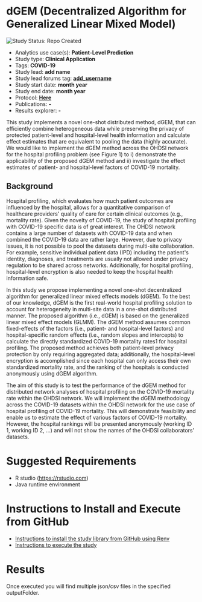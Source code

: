 dGEM (Decentralized Algorithm for Generalized Linear Mixed Model)
=============

<img src="https://img.shields.io/badge/Study%20Status-Repo%20Created-lightgray.svg" alt="Study Status: Repo Created">

- Analytics use case(s): **Patient-Level Prediction**
- Study type: **Clinical Application**
- Tags: **COVID-19**
- Study lead: **add name**
- Study lead forums tag: **[add_username](https://forums.ohdsi.org/u/add_username)**
- Study start date: **month year**
- Study end date: **month year**
- Protocol: **[Here](https://github.com/ohdsi-studies/dGEMcovid/blob/master/extras/dGEM_Decentralized_Algorithm_for_Generalized_Linear_Mixed_Model_v0.3.docx)**
- Publications: **-**
- Results explorer: **-**

This study implements a novel one-shot distributed method, dGEM, that can efficiently combine heterogeneous data while preserving the privacy of protected patient-level and hospital-level health information and calculate effect estimates that are equivalent to pooling the data (highly accurate).  We would like to implement the dGEM method across the OHDSI network for the hospital profiling problem (see Figure 1) to i) demonstrate the applicability of the proposed dGEM method and ii) investigate the effect estimates of patient- and hospital-level factors of COVID-19 mortality. 

## Background
Hospital profiling, which evaluates how much patient outcomes are influenced by the hospital, allows for a quantitative comparison of healthcare providers' quality of care for certain clinical outcomes (e.g., mortality rate). Given the novelty of COVID-19, the study of hospital profiling with COVID-19 specific data is of great interest. The OHDSI network contains a large number of datasets with COVID-19 data and when combined the COVID-19 data are rather large. However, due to privacy issues, it is not possible to pool the datasets during multi-site collaboration. For example, sensitive individual patient data (IPD) including the patient's identity, diagnoses, and treatments are usually not allowed under privacy regulation to be shared across networks. Additionally, for hospital profiling, hospital-level encryption is also needed to keep the hospital health information safe.  

In this study we propose implementing a novel one-shot decentralized algorithm for generalized linear mixed effects models (dGEM). To the best of our knowledge, dGEM is the first real-world hospital profiling solution to account for heterogeneity in multi-site data in a one-shot distributed manner. The proposed algorithm (i.e., dGEM) is based on the generalized linear mixed effect models (GLMM). The dGEM method assumes common fixed-effects of the factors (i.e., patient- and hospital-level factors) and hospital-specific random effects (i.e., random slopes and intercepts) to calculate the directly standardized COVID-19 mortality rates1 for hospital profiling. The proposed method achieves both patient-level privacy protection by only requiring aggregated data; additionally, the hospital-level encryption is accomplished since each hospital can only access their own standardized mortality rate, and the ranking of the hospitals is conducted anonymously using dGEM algorithm.

The aim of this study is to test the performance of the dGEM method for distributed network analyses of hospital profiling on the COVID-19 mortality rate within the OHDSI network. We will implement the dGEM methodology across the COVID-19 datasets within the OHDSI network for the use case of hospital profiling of COVID-19 mortality. This will demonstrate feasibility and enable us to estimate the effect of various factors of COVID-19 mortality.  However, the hospital rankings will be presented anonymously (working ID 1, working ID 2, …) and will not show the names of the OHDSI collaborators’ datasets.


Suggested Requirements
===================
- R studio (https://rstudio.com)
- Java runtime environment

Instructions to Install and Execute from GitHub
========================================================

- [Instructions to install the study library from GitHub using Renv](STUDY-PACKAGE-SETUP.md)
- [Instructions to execute the study ](STUDY-PACKAGE-EXECUTE.md)

Results
========================================================
Once executed you will find multiple json/csv files in the specified outputFolder.
